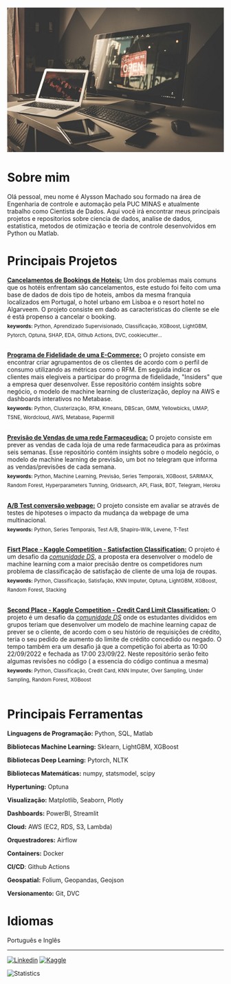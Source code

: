 
[![Image](https://github.com/alyssonvidal/alyssonvidal/blob/main/image.jpg)](https://www.github.com/alyssonvidal/)

# Sobre mim

Olá pessoal, meu nome é Alysson Machado sou formado na área de Engenharia de controle e automação pela PUC MINAS e atualmente trabalho como Cientista de Dados. Aqui você irá encontrar meus principais projetos e repositorios sobre ciencia de dados, analise de dados, estatistica, metodos de otimização e teoria de controle desenvolvidos em Python ou Matlab.<br>

# Principais Projetos

**[Cancelamentos de Bookings de Hoteis:](https://github.com/alyssonvidal/Hotel-Booking-Cancelations#readme)** 
 Um dos problemas mais comuns que os hotéis enfrentam são cancelamentos, este estudo foi feito com uma base de dados de dois tipo de hoteis, ambos da mesma franquia localizados em Portugal, o hotel urbano em Lisboa e o resort hotel no Algarveem. O projeto consiste em dado as caracteristicas do cliente se ele é está propenso a cancelar o booking.<br>
<sub>**keywords:** Python, Aprendizado Supervisionado, Classificação, XGBoost, LightGBM, Pytorch, Optuna, SHAP, EDA, Github Actions, DVC, cookiecutter... </sub><br><br>

**[Programa de Fidelidade de uma E-Commerce:](https://github.com/alyssonvidal/E-Commerce-Clusterization#readme)** 
 O projeto consiste em encontrar criar agrupamentos de os clientes de acordo com o perfil de consumo utilizando as métricas como o RFM. Em seguida indicar os clientes mais elegiveis a participar do progrma de fidelidade, "Insiders" que a empresa quer desenvolver. Esse repositório contém insights sobre negócio, o modelo de machine learning de clusterização, deploy na AWS e dashboards interativos no Metabase.<br>
<sub>**keywords:** Python, Clusterização, RFM, Kmeans, DBScan, GMM, Yellowbicks, UMAP, TSNE, Wordcloud, AWS, Metabase, Papermill</sub><br><br>

**[Previsão de Vendas de uma rede Farmaceudica:](https://github.com/alyssonvidal/Rossmann-Sales-Forecast#readme)** 
 O projeto consiste em prever as vendas de cada loja de uma rede farmaceudica para as próximas seis semanas. Esse repositório contém insights sobre o modelo negócio, o modelo de machine learning de previsão, um bot no telegram que informa as vendas/previsões de cada semana.<br>
<sub>**keywords:** Python, Machine Learning, Previsão, Series Temporais, XGBoost, SARIMAX, Random Forest, Hyperparameters Tunning, Gridsearch, API, Flask, BOT, Telegram, Heroku </sub><br><br>

 **[A/B Test conversão webpage:]( https://github.com/alyssonvidal/webpage_conversion_test_ab)** 
 O projeto consiste em avaliar se através de testes de hipoteses o impacto da mudança da webpage de uma multinacional.<br>
 <sub>**keywords:** Python, Series Temporais, Test A/B, Shapiro-Wilk, Levene, T-Test</sub><br><br>
 
**[Fisrt Place - Kaggle Competition - Satisfaction Classification:](https://www.kaggle.com/competitions/instyle-nps/code)** 
 O projeto é um desafio da *[comunidade DS](https://comunidadeds.com/)*, a proposta era desenvolver o modelo de machine learning com a maior precisão dentre os competidores num problema de classificação de satisfação de cliente de uma loja de roupas.<br>
 <sub>**keywords:** Python, Classificação, Satisfação, KNN Imputer, Optuna, LightGBM, XGBoost, Random Forest, Stacking </sub><br><br>

**[Second Place - Kaggle Competition - Credit Card Limit Classification:](https://github.com/alyssonvidal/Credit-Card-Limit-Classification)** 
 O projeto é um desafio da *[comunidade DS](https://comunidadeds.com/)* onde os estudantes divididos em grupos teriam que desenvolver um modelo de machine learning capaz de prever se o cliente, de acordo com o seu histório de requisições de crédito, teria o seu pedido de aumento do limite de crédito concedido ou negado. O tempo também era um desafio já que a competição foi aberta as 10:00 22/09/2022 e fechada as 17:00 23/09/22. Neste repositório serão feito algumas revisões no código ( a essencia do código continua a mesma)<br>
 <sub>**keywords:** Python, Classificação, Credit Card, KNN Imputer, Over Sampling, Under Sampling, Random Forest, XGBoost</sub><br><br>

# Principais Ferramentas

**Linguagens de Programação:** Python, SQL, Matlab

**Bibliotecas Machine Learning:** Sklearn, LightGBM, XGBoost

**Bibliotecas Deep Learning:** Pytorch, NLTK

**Bibliotecas Matemáticas:** numpy, statsmodel, scipy

**Hypertuning:** Optuna

**Visualização:** Matplotlib, Seaborn, Plotly

**Dashboards:** PowerBI, Streamlit

**Cloud:** AWS (EC2, RDS, S3, Lambda)

**Orquestradores:** Airflow

**Containers:** Docker 

**CI/CD**: Github Actions

**Geospatial:** Folium, Geopandas, Geojson

**Versionamento:** Git, DVC

# Idiomas 

Português e Inglês
 
 ***
 
[![Linkedin](https://img.shields.io/badge/LinkedIn-0077B5?style=for-the-badge&logo=linkedin&logoColor=white)](https://www.linkedin.com/in/alyssonmach/)
[![Kaggle](https://img.shields.io/badge/Kaggle-20BEFF?style=for-the-badge&logo=Kaggle&logoColor=white)](https://www.kaggle.com/alyssonvidal/)


![Statistics](https://github-readme-stats.vercel.app/api?username=alyssonvidal&count_private=true)
